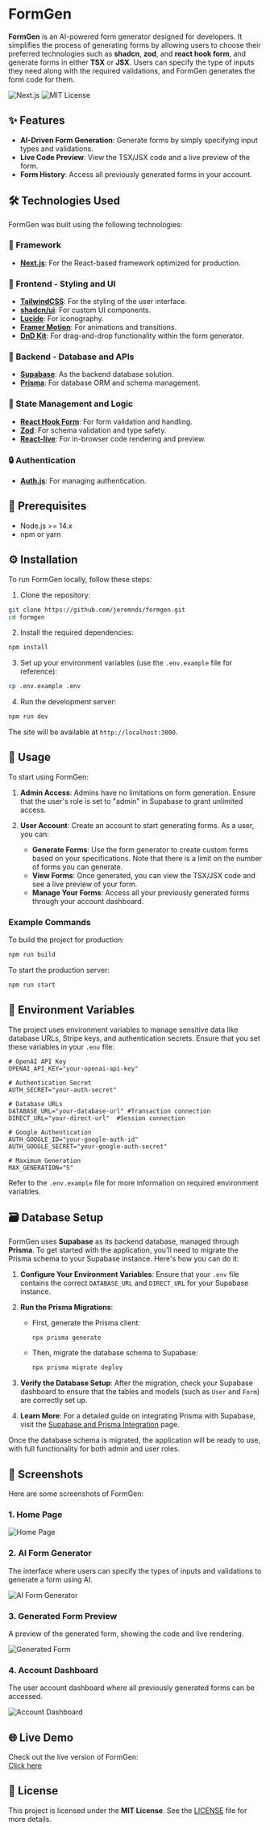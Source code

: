 # FormGen

**FormGen** is an AI-powered form generator designed for developers. It simplifies the process of generating forms by allowing users to choose their preferred technologies such as **shadcn**, **zod**, and **react hook form**, and generate forms in either **TSX** or **JSX**. Users can specify the type of inputs they need along with the required validations, and FormGen generates the form code for them.

![Next.js](https://img.shields.io/badge/Next.js-14.0-000000?logo=nextdotjs&logoColor=white)
![MIT License](https://img.shields.io/badge/License-MIT-green)

## ✨ Features

- **AI-Driven Form Generation**: Generate forms by simply specifying input types and validations.
- **Live Code Preview**: View the TSX/JSX code and a live preview of the form.
- **Form History**: Access all previously generated forms in your account.

## 🛠 Technologies Used

FormGen was built using the following technologies:

### 🧩 Framework

- **[Next.js](https://nextjs.org/)**: For the React-based framework optimized for production.

### 🎨 Frontend - Styling and UI

- **[TailwindCSS](https://tailwindcss.com/)**: For the styling of the user interface.
- **[shadcn/ui](https://shadcn.dev/)**: For custom UI components.
- **[Lucide](https://lucide.dev/)**: For iconography.
- **[Framer Motion](https://www.framer.com/motion/)**: For animations and transitions.
- **[DnD Kit](https://dndkit.com/)**: For drag-and-drop functionality within the form generator.

### 🔗 Backend - Database and APIs

- **[Supabase](https://supabase.com/)**: As the backend database solution.
- **[Prisma](https://www.prisma.io/)**: For database ORM and schema management.

### 🧠 State Management and Logic

- **[React Hook Form](https://react-hook-form.com/)**: For form validation and handling.
- **[Zod](https://zod.dev/)**: For schema validation and type safety.
- **[React-live](https://github.com/FormidableLabs/react-live)**: For in-browser code rendering and preview.

### 🔒 Authentication

- **[Auth.js](https://authjs.dev/)**: For managing authentication.

## 🔧️ Prerequisites

- Node.js >= 14.x
- npm or yarn

## ⚙️ Installation

To run FormGen locally, follow these steps:

1. Clone the repository:

```bash
git clone https://github.com/jeremnds/formgen.git
cd formgen
```

2. Install the required dependencies:

```bash
npm install
```

3. Set up your environment variables (use the `.env.example` file for reference):

```bash
cp .env.example .env
```

4. Run the development server:

```bash
npm run dev
```

The site will be available at `http://localhost:3000`.

## 🚀 Usage

To start using FormGen:

1. **Admin Access**: Admins have no limitations on form generation. Ensure that the user's role is set to "admin" in Supabase to grant unlimited access.

2. **User Account**: Create an account to start generating forms. As a user, you can:
   - **Generate Forms**: Use the form generator to create custom forms based on your specifications. Note that there is a limit on the number of forms you can generate.
   - **View Forms**: Once generated, you can view the TSX/JSX code and see a live preview of your form.
   - **Manage Your Forms**: Access all your previously generated forms through your account dashboard.

### Example Commands

To build the project for production:

```bash
npm run build
```

To start the production server:

```bash
npm run start
```

## 🔐 Environment Variables

The project uses environment variables to manage sensitive data like database URLs, Stripe keys, and authentication secrets. Ensure that you set these variables in your `.env` file:

```plaintext
# OpenAI API Key
OPENAI_API_KEY="your-openai-api-key"

# Authentication Secret
AUTH_SECRET="your-auth-secret"

# Database URLs
DATABASE_URL="your-database-url" #Transaction connection
DIRECT_URL="your-direct-url"  #Session connection

# Google Authentication
AUTH_GOOGLE_ID="your-google-auth-id"
AUTH_GOOGLE_SECRET="your-google-auth-secret"

# Maximum Generation
MAX_GENERATION="5"
```

Refer to the `.env.example` file for more information on required environment variables.

## 🗃️ Database Setup

FormGen uses **Supabase** as its backend database, managed through **Prisma**. To get started with the application, you'll need to migrate the Prisma schema to your Supabase instance. Here's how you can do it:

1. **Configure Your Environment Variables**: Ensure that your `.env` file contains the correct `DATABASE_URL` and `DIRECT_URL` for your Supabase instance.

2. **Run the Prisma Migrations**:

   - First, generate the Prisma client:
     ```bash
     npx prisma generate
     ```
   - Then, migrate the database schema to Supabase:
     ```bash
     npx prisma migrate deploy
     ```

3. **Verify the Database Setup**: After the migration, check your Supabase dashboard to ensure that the tables and models (such as `User` and `Form`) are correctly set up.

4. **Learn More**: For a detailed guide on integrating Prisma with Supabase, visit the [Supabase and Prisma Integration](https://supabase.com/partners/integrations/prisma) page.

Once the database schema is migrated, the application will be ready to use, with full functionality for both admin and user roles.

## 📸 Screenshots

Here are some screenshots of FormGen:

### 1. Home Page

![Home Page](https://i.imgur.com/0hj8ipR.png)

### 2. AI Form Generator

The interface where users can specify the types of inputs and validations to generate a form using AI.

![AI Form Generator](https://i.imgur.com/2bObRxp.png)

### 3. Generated Form Preview

A preview of the generated form, showing the code and live rendering.

![Generated Form](https://i.imgur.com/ypxo8q6.png)

### 4. Account Dashboard

The user account dashboard where all previously generated forms can be accessed.

![Account Dashboard](https://i.imgur.com/p6EdF7F.png)

## 🌐 Live Demo

Check out the live version of FormGen:  
[Click here](https://greenbay-mu.vercel.app/)

## 📄 License

This project is licensed under the **MIT License**. See the [LICENSE](LICENSE) file for more details.
